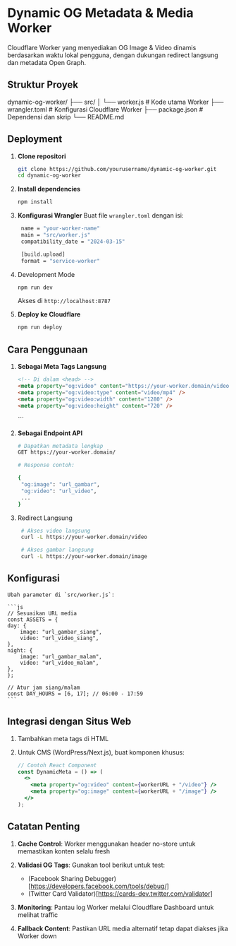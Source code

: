 # Dynamic OG Metadata & Media Worker

Cloudflare Worker yang menyediakan OG Image & Video dinamis berdasarkan waktu lokal pengguna, dengan dukungan redirect langsung dan metadata Open Graph.

## Struktur Proyek

dynamic-og-worker/
├── src/
│ └── worker.js # Kode utama Worker
├── wrangler.toml # Konfigurasi Cloudflare Worker
├── package.json # Dependensi dan skrip
└── README.md

## Deployment

1. **Clone repositori**

   ```bash
   git clone https://github.com/yourusername/dynamic-og-worker.git
   cd dynamic-og-worker
   ```

2. **Install dependencies**

   ```bash
   npm install
   ```

3. **Konfigurasi Wrangler**
   Buat file `wrangler.toml` dengan isi:

   ```bash
    name = "your-worker-name"
    main = "src/worker.js"
    compatibility_date = "2024-03-15"

    [build.upload]
    format = "service-worker"
   ```

4. Development Mode

   ```bash
   npm run dev
   ```

   Akses di `http://localhost:8787`

5. **Deploy ke Cloudflare**

   ```bash
   npm run deploy
   ```

## Cara Penggunaan

1. **Sebagai Meta Tags Langsung**

   ```html
   <!-- Di dalam <head> -->
   <meta property="og:video" content="https://your-worker.domain/video" />
   <meta property="og:video:type" content="video/mp4" />
   <meta property="og:video:width" content="1280" />
   <meta property="og:video:height" content="720" />
   ```

   <meta property="og:image" content="https://your-worker.domain/image"> 
   ```

2. **Sebagai Endpoint API**

   ```bash
   # Dapatkan metadata lengkap
   GET https://your-worker.domain/

   # Response contoh:

   {
    "og:image": "url_gambar",
    "og:video": "url_video",
    ...
   }
   ```

3. Redirect Langsung

   ```bash
    # Akses video langsung
    curl -L https://your-worker.domain/video

    # Akses gambar langsung
    curl -L https://your-worker.domain/image
   ```

## Konfigurasi

    Ubah parameter di `src/worker.js`:

    ```js
    // Sesuaikan URL media
    const ASSETS = {
    day: {
        image: "url_gambar_siang",
        video: "url_video_siang",
    },
    night: {
        image: "url_gambar_malam",
        video: "url_video_malam",
    },
    };

    // Atur jam siang/malam
    const DAY_HOURS = [6, 17]; // 06:00 - 17:59
    ```

## Integrasi dengan Situs Web

1. Tambahkan meta tags di HTML
2. Untuk CMS (WordPress/Next.js), buat komponen khusus:

   ```jsx
   // Contoh React Component
   const DynamicMeta = () => (
     <>
       <meta property="og:video" content={workerURL + "/video"} />
       <meta property="og:image" content={workerURL + "/image"} />
     </>
   );
   ```

## Catatan Penting

1. **Cache Control**:
   Worker menggunakan header no-store untuk memastikan konten selalu fresh

2. **Validasi OG Tags**:
   Gunakan tool berikut untuk test:

   - (Facebook Sharing Debugger)[https://developers.facebook.com/tools/debug/]
   - (Twitter Card Validator)[https://cards-dev.twitter.com/validator]

3. **Monitoring**:
   Pantau log Worker melalui Cloudflare Dashboard untuk melihat traffic

4. **Fallback Content**:
   Pastikan URL media alternatif tetap dapat diakses jika Worker down
